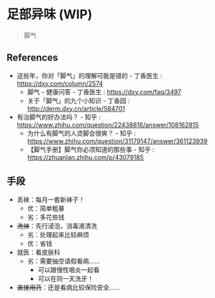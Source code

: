 # 足部异味 (WIP)

> 脚气

## References

- 这些年，你对「脚气」的理解可能是错的 - 丁香医生 : https://dxy.com/column/2574
    - 脚气 - 健康问答 - 丁香医生 : https://dxy.com/faq/3497
    - 关于「脚气」的九个小知识 - 丁香园 : http://derm.dxy.cn/article/584701
- 有治脚气的好办法吗？ - 知乎 : https://www.zhihu.com/question/22438816/answer/108162815
    - 为什么有脚气的人烫脚会很爽？ - 知乎 : https://www.zhihu.com/question/31179147/answer/361123939
    - 【脚气手册】脚气你必须知道的那些事 - 知乎 : https://zhuanlan.zhihu.com/p/43079185

## 手段

- 丢袜：每月一套新袜子！
    - 优：简单粗暴
    - 劣：多花些钱
- ~~洗袜~~：先行浸泡，消毒液清洗
    - 劣：处理起来比较麻烦
    - 优：省钱
- 就医：看皮肤科
    - 劣：需要抽空请假看病……
        - 可以跟慢性咽炎一起看
        - 可以在同一天洗牙！
- ~~直接用药~~：还是看病比较保险安全……
